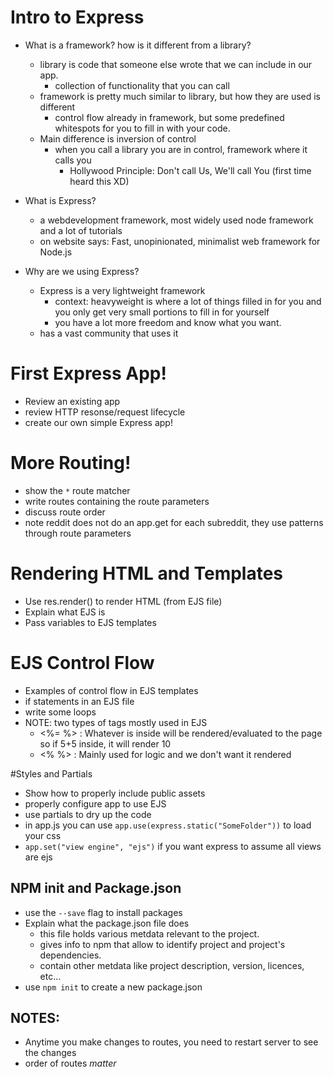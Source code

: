 # Intro to Express

- What is a framework? how is it different from a library?
    - library is code that someone else wrote that we can include in our app.
        - collection of functionality that you can call
    - framework is pretty much similar to library, but how they are used is different
        - control flow already in framework, but some predefined whitespots for you to fill in with your code.
    - Main difference is inversion of control
        - when you call a library you are in control, framework where it calls you
            - Hollywood Principle: Don't call Us, We'll call You (first time heard this XD)

- What is Express?
    - a webdevelopment framework, most widely used node framework and a lot of tutorials
    - on website says: Fast, unopinionated, minimalist web framework for Node.js
- Why are we using Express?
    - Express is a very lightweight framework
        - context: heavyweight is where a lot of things filled in for you and you only get very small portions to fill in for yourself
        - you have a lot more freedom and know what you want.
    - has a vast community that uses it

# First Express App!
- Review an existing app
- review HTTP resonse/request lifecycle
- create our own simple Express app!

# More Routing!
- show the `*` route matcher
- write routes containing the route parameters
- discuss route order
- note reddit does not do an app.get for each subreddit, they use patterns through route parameters

# Rendering HTML and Templates
- Use res.render() to render HTML (from EJS file)
- Explain what EJS is
- Pass variables to EJS templates

# EJS Control Flow
- Examples of control flow in EJS templates
- if statements in an EJS file
- write some loops
- NOTE: two types of tags mostly used in EJS
    - <%= %> : Whatever is inside will be rendered/evaluated to the page so if 5+5 inside, it will render 10
    - <%  %> : Mainly used for logic and we don't want it rendered

#Styles and Partials
- Show how to properly include public assets
- properly configure app to use EJS
- use partials to dry up the code
- in app.js you can use `app.use(express.static("SomeFolder"))` to load your css
- `app.set("view engine", "ejs")` if you want express to assume all views are ejs

## NPM init and Package.json
- use the `--save` flag to install packages
- Explain what the package.json file does
    - this file holds various metdata relevant to the project. 
    - gives info to npm that allow to identify project and project's dependencies.
    - contain other metdata like project description, version, licences, etc...
- use `npm init` to create a new package.json

## NOTES:
- Anytime you make changes to routes, you need to restart server to see the changes
- order of routes *matter*